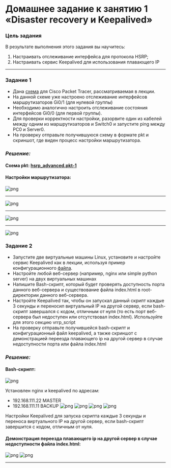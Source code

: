 # Домашнее задание к занятию 1 «Disaster recovery и Keepalived»

### Цель задания
В результате выполнения этого задания вы научитесь:
1. Настраивать отслеживание интерфейса для протокола HSRP;
2. Настраивать сервис Keepalived для использования плавающего IP

------

### Задание 1
- Дана [схема](1/hsrp_advanced.pkt) для Cisco Packet Tracer, рассматриваемая в лекции.
- На данной схеме уже настроено отслеживание интерфейсов маршрутизаторов Gi0/1 (для нулевой группы)
- Необходимо аналогично настроить отслеживание состояния интерфейсов Gi0/0 (для первой группы).
- Для проверки корректности настройки, разорвите один из кабелей между одним из маршрутизаторов и Switch0 и запустите ping между PC0 и Server0.
- На проверку отправьте получившуюся схему в формате pkt и скриншот, где виден процесс настройки маршрутизатора.
  
### *Решение:*
#### Схема pkt: [hsrp_advanced.pkt-1](../hsrp_advanced.pkt)

#### Настройки маршрутизатора:
![png](image.png)

------

![png](image-2.png)

------

![png](image-3.png)

------

![png](image-4.png)


### Задание 2
- Запустите две виртуальные машины Linux, установите и настройте сервис Keepalived как в лекции, используя пример конфигурационного [файла](1/keepalived-simple.conf).
- Настройте любой веб-сервер (например, nginx или simple python server) на двух виртуальных машинах
- Напишите Bash-скрипт, который будет проверять доступность порта данного веб-сервера и существование файла index.html в root-директории данного веб-сервера.
- Настройте Keepalived так, чтобы он запускал данный скрипт каждые 3 секунды и переносил виртуальный IP на другой сервер, если bash-скрипт завершался с кодом, отличным от нуля (то есть порт веб-сервера был недоступен или отсутствовал index.html). Используйте для этого секцию vrrp_script
- На проверку отправьте получившейся bash-скрипт и конфигурационный файл keepalived, а также скриншот с демонстрацией переезда плавающего ip на другой сервер в случае недоступности порта или файла index.html

### *Решение:*
#### Bash-скрипт: 

![png](image-5.png)

Установлен nginx и keepalived по адресам:
- 192.168.111.22 MASTER
- 192.168.111.11 BACKUP
  ![png](image-6.png)
  ![png](image-8.png)
  ![png](image-7.png)
  ![png](image-9.png)

Настройки Keepalived для запуска скрипта каждые 3 секунды и переноса виртуального IP на другой сервер, если bash-скрипт завершится с кодом, отличным от нуля.


#### Демонстрация переезда плавающего  ip на другой сервер в случае недоступности файла index.html:


![png](image-10.png)
![png](image-11.png)

------

